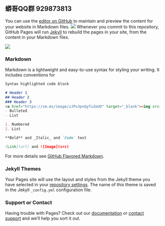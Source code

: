 ## 蟒哥QQ群 929873813

You can use the [editor on GitHub](https://github.com/chihedamang/chihedamang.github.io/edit/main/README.md) to maintain and preview the content for your website in Markdown files.
<a href="https://sm.ms/image/zJPv3pnQyfuZeUO" target="_blank"><img src="https://i.loli.net/2021/01/29/zJPv3pnQyfuZeUO.jpg" ></a>
Whenever you commit to this repository, GitHub Pages will run [Jekyll](https://jekyllrb.com/) to rebuild the pages in your site, from the content in your Markdown files.


<a href="https://sm.ms/image/zJPv3pnQyfuZeUO" target="_blank"><img src="https://i.loli.net/2021/01/29/zJPv3pnQyfuZeUO.jpg" ></a>

### Markdown

Markdown is a lightweight and easy-to-use syntax for styling your writing. It includes conventions for

```markdown
Syntax highlighted code block

# Header 1
## Header 2
### Header 3
<a href="https://sm.ms/image/zJPv3pnQyfuZeUO" target="_blank"><img src="https://i.loli.net/2021/01/29/zJPv3pnQyfuZeUO.jpg" ></a>
- Bulleted
- List

1. Numbered
2. List

**Bold** and _Italic_ and `Code` text

[Link](url) and ![Image](src)
```

For more details see [GitHub Flavored Markdown](https://guides.github.com/features/mastering-markdown/).

### Jekyll Themes

Your Pages site will use the layout and styles from the Jekyll theme you have selected in your [repository settings](https://github.com/chihedamang/chihedamang.github.io/settings). The name of this theme is saved in the Jekyll `_config.yml` configuration file.

### Support or Contact

Having trouble with Pages? Check out our [documentation](https://docs.github.com/categories/github-pages-basics/) or [contact support](https://support.github.com/contact) and we’ll help you sort it out.
